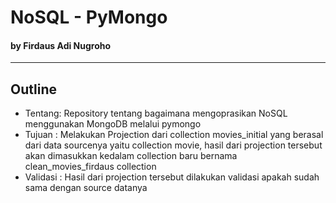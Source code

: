 # NoSQL - PyMongo
#### by Firdaus Adi Nugroho
---------------------------------------

## Outline
  - Tentang: Repository tentang bagaimana mengoprasikan NoSQL menggunakan MongoDB melalui pymongo
  - Tujuan : Melakukan Projection dari collection movies_initial yang berasal dari data sourcenya yaitu collection movie, hasil dari projection tersebut akan dimasukkan kedalam collection baru bernama clean_movies_firdaus collection
  - Validasi : Hasil dari projection tersebut dilakukan validasi apakah sudah sama dengan source datanya

